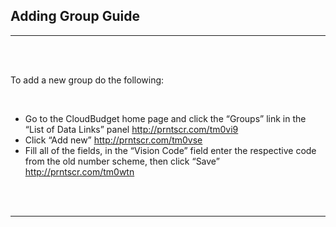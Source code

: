 <html>
<body>

<head>
    <meta charset="UTF-8">
    <title>Adding Group Guide</title>
</head>

<h2 id='pageTop'>Adding Group Guide</h2>
<hr/>
<br/>
<br/>

<div>
    <p>To add a new group do the following:</p>
    <br/>
    <ul>
        <li> Go to the CloudBudget home page and click the “Groups” link in the “List of Data Links” panel  <a href="http://prntscr.com/tm0vi9">http://prntscr.com/tm0vi9</a></li>
        <li> Click “Add new”   <a href="http://prntscr.com/tm0vse">http://prntscr.com/tm0vse</a></li>
        <li>Fill all of the fields, in the “Vision Code” field enter the respective code from the old number scheme, then click “Save” <a href="http://prntscr.com/tm0wtn">http://prntscr.com/tm0wtn</a></li>
    </ul>
</div>
<br/>

<br/>
<hr/>
<!--<div>
    Navigate to:
    <p><a href="https://cloudbudgetinc.github.io/Docs/CBCore">CB Base Documentation</a></p>
</div>-->

<button onclick="topFunction()" id="myBtn" title="Go to top">Top</button>

<script>
    let mybutton = document.getElementById("myBtn");
    window.onscroll = function () {
        scrollFunction()
    };

    function scrollFunction() {
        mybutton.style.display = document.body.scrollTop > 20 || document.documentElement.scrollTop > 20 ? "block" : "none";
    }

    function topFunction() {
        document.body.scrollTop = 0;
        document.documentElement.scrollTop = 0;
    }
</script>

<style>
    #myBtn {
        display: none;
        position: fixed;
        bottom: 20px;
        right: 30px;
        z-index: 99;
        font-size: 18px;
        border: 1px solid #b5e853;
        outline: none;
        background-color: #171717;
        color: #b5e853;
        cursor: pointer;
        padding: 15px;
        border-radius: 4px;
    }

    #myBtn:hover {
        background-color: #181818;
    }
</style>


</body>
</html>
